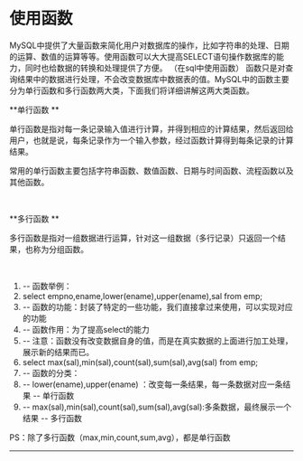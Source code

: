 ﻿
# 使用函数

MySQL中提供了大量函数来简化用户对数据库的操作，比如字符串的处理、日期的运算、数值的运算等等。使用函数可以大大提高SELECT语句操作数据库的能力，同时也给数据的转换和处理提供了方便。 （在sql中使用函数）
函数只是对查询结果中的数据进行处理，不会改变数据库中数据表的值。MySQL中的函数主要分为单行函数和多行函数两大类，下面我们将详细讲解这两大类函数。  

**单行函数 ** 

单行函数是指对每一条记录输入值进行计算，并得到相应的计算结果，然后返回给用户，也就是说，每条记录作为一个输入参数，经过函数计算得到每条记录的计算结果。  

常用的单行函数主要包括字符串函数、数值函数、日期与时间函数、流程函数以及其他函数。  

  

**多行函数 ** 

多行函数是指对一组数据进行运算，针对这一组数据（多行记录）只返回一个结果，也称为分组函数。  

  




1.  -- 函数举例：
2.  select empno,ename,lower(ename),upper(ename),sal from emp;
3.  -- 函数的功能：封装了特定的一些功能，我们直接拿过来使用，可以实现对应的功能
4.  -- 函数作用：为了提高select的能力
5.  -- 注意：函数没有改变数据自身的值，而是在真实数据的上面进行加工处理，展示新的结果而已。
6.  select max(sal),min(sal),count(sal),sum(sal),avg(sal) from emp;
7.  -- 函数的分类：
8.  -- lower(ename),upper(ename) ：改变每一条结果，每一条数据对应一条结果  -- 单行函数
9.  -- max(sal),min(sal),count(sal),sum(sal),avg(sal):多条数据，最终展示一个结果  -- 多行函数 

PS：除了多行函数（max,min,count,sum,avg），都是单行函数 


















------------------------------------------------------------

